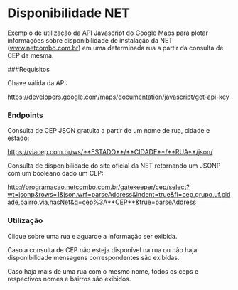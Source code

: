 # Disponibilidade NET #

Exemplo de utilização da API Javascript do Google Maps para plotar informações sobre disponibilidade de instalação da NET (www.netcombo.com.br) em uma determinada rua a partir da consulta de CEP da mesma.

###Requisitos

Chave válida da API:

https://developers.google.com/maps/documentation/javascript/get-api-key

### Endpoints

Consulta de CEP JSON gratuita a partir de um nome de rua, cidade e estado:

https://viacep.com.br/ws/**ESTADO**/**CIDADE**/**RUA**/json/

Consulta de disponibilidade do site oficial da NET retornando um JSONP com um booleano dado um CEP:

http://programacao.netcombo.com.br/gatekeeper/cep/select?wt=jsonp&rows=1&json.wrf=parseAddress&indent=true&fl=cep,grupo,uf,cidade,bairro,via,hasNet&q=cep%3A**CEP**&true=parseAddress

### Utilização

Clique sobre uma rua e aguarde a informação ser exibida.

Caso a consulta de CEP não esteja disponível na rua ou não haja disponibilidade mensagens correspondentes são exibidas.

Caso haja mais de uma rua com o mesmo nome, todos os ceps e respectivos nomes e bairros são exibidos.


